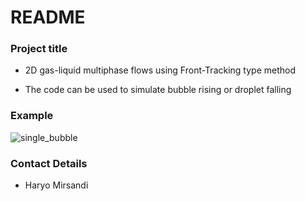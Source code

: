 # README #

### Project title ###

* 2D gas-liquid multiphase flows using Front-Tracking type method

* The code can be used to simulate bubble rising or droplet falling

### Example

![single_bubble](https://user-images.githubusercontent.com/16385717/87856767-845ccf00-c921-11ea-8f36-3eaf3aae1005.gif)

### Contact Details ###

* Haryo Mirsandi
